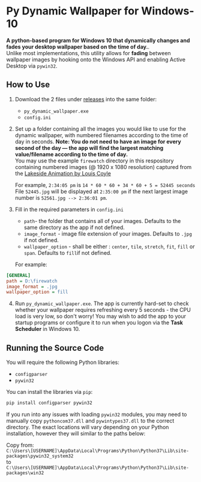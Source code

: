 # Py Dynamic Wallpaper for Windows-10
**A python-based program for Windows 10 that dynamically changes and fades your desktop wallpaper based on the time of day.**.  
Unlike most implementations, this utility allows for **fading** between wallpaper images by hooking onto the Windows API and enabling Active Desktop via `pywin32`.

## How to Use
1. Download the 2 files under [releases](https://github.com/GrandTheftGelato/Py-Dynamic-Wallpaper-for-Windows-10/releases) into the same folder:  
   * `py_dynamic_wallpaper.exe`  
   * `config.ini`
  
2. Set up a folder containing all the images you would like to use for the dynamic wallpaper, with numbered filenames according to the time of day in seconds. **Note: You do not need to have an image for every second of the day — the app will find the largest matching value/filename according to the time of day.**  
You may use the example `firewatch` directory in this respository containing numbered images (@ 1920 x 1080 resolution) captured from the [Lakeside Animation by Louis Coyle](https://dribbble.com/shots/1941754-Lakeside-Animation)  
  
   For example, `2:34:05 pm` is `14 * 60 * 60 + 34 * 60 + 5 = 52445 seconds`  
   File `52445.jpg` will be displayed at `2:35:00 pm` if the next largest image number is `52561.jpg --> 2:36:01 pm`.  
  
3. Fill in the required parameters in `config.ini`
   * `path`- the folder that contains all of your images. Defaults to the same directory as the app if not defined.
   * `image_format` - image file extension of your images. Defaults to `.jpg` if not defined.
   * `wallpaper_option` - shall be either : `center`, `tile`, `stretch`, `fit`, `fill` or `span`. Defaults to `fill`if not defined.  
  
   For example:  
```ini
[GENERAL]
path = D:\firewatch
image_format = .jpg
wallpaper_option = fill
```
  
4. Run `py_dynamic_wallpaper.exe`. The app is currently hard-set to check whether your wallpaper requires refreshing every 5 seconds - the CPU load is very low, so don't worry!  You may wish to add the app to your startup programs or configure it to run when you logon via the **Task Scheduler** in Windows 10.

## Running the Source Code
You will require the following Python libraries:  
* `configparser`
* `pywin32`
  
You can install the libraries via `pip`:  
```bash
pip install configparser pywin32
```
  
If you run into any issues with loading `pywin32` modules, you may need to manually copy `pythoncom37.dll` and `pywintypes37.dll` to the correct directory. The exact locations will vary depending on your Python installation, however they will similar to the paths below:  
  
Copy from:  
`C:\Users\[USERNAME]\AppData\Local\Programs\Python\Python37\Lib\site-packages\pywin32_system32`  
to  
`C:\Users\[USERNAME]\AppData\Local\Programs\Python\Python37\Lib\site-packages\win32`
